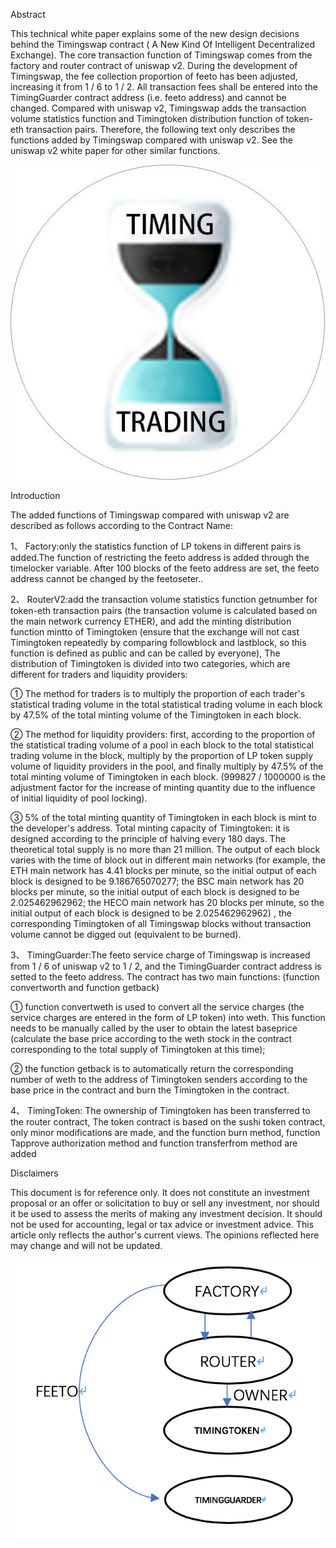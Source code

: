 Abstract

This technical white paper explains some of the new design decisions behind the Timingswap contract ( A New Kind Of Intelligent Decentralized Exchange). The core transaction function of Timingswap comes from the factory and router contract of uniswap v2. During the development of Timingswap, the fee collection proportion of feeto has been adjusted, increasing it from 1 / 6 to 1 / 2. All transaction fees shall be entered into the TimingGuarder contract address (i.e. feeto address) and cannot be changed. Compared with uniswap v2, Timingswap adds the transaction volume statistics function and Timingtoken distribution function of token-eth transaction pairs. Therefore, the following text only describes the functions added by Timingswap compared with uniswap v2. See the uniswap v2 white paper for other similar functions. 

![image](https://github.com/Timingswap/whitepaper/blob/main/TIMINGSWAP.jpg)

Introduction

The added functions of Timingswap compared with uniswap v2 are described as follows according to the Contract Name:

1、	Factory:only the statistics function of LP tokens in different pairs is added.The function of restricting the feeto address is added through the timelocker variable. After 100 blocks of the feeto address are set, the feeto address cannot be changed by the feetoseter..

2、	RouterV2:add the transaction volume statistics function getnumber for token-eth transaction pairs (the transaction volume is calculated based on the main network currency ETHER), and add the minting distribution function mintto of Timingtoken (ensure that the exchange will not cast Timingtoken repeatedly by comparing followblock and lastblock, so this function is defined as public and can be called by everyone), The distribution of Timingtoken is divided into two categories, which are different for traders and liquidity providers:

①	The method for traders is to multiply the proportion of each trader's statistical trading volume in the total statistical trading volume in each block by 47.5% of the total minting volume of the Timingtoken in each block.

②	The method for liquidity providers: first, according to the proportion of the statistical trading volume of a pool in each block to the total statistical trading volume in the block, multiply by the proportion of LP token supply volume of liquidity providers in the pool, and finally multiply by 47.5% of the total minting volume of Timingtoken in each block. (999827 / 1000000 is the adjustment factor for the increase of minting quantity due to the influence of initial liquidity of pool locking).

③	5% of the total minting quantity of Timingtoken in each block is mint to the developer's address.
Total minting capacity of Timingtoken: it is designed according to the principle of halving every 180 days. The theoretical total supply is no more than 21 million. The output of each block varies with the time of block out in different main networks (for example, the ETH main network has 4.41 blocks per minute, so the initial output of each block is designed to be 9.186765070277; the BSC main network has 20 blocks per minute, so the initial output of each block is designed to be 2.025462962962; the HECO main network has 20 blocks per minute, so the initial output of each block is designed to be 2.025462962962) , the corresponding Timingtoken of all Timingswap blocks without transaction volume cannot be digged out (equivalent to be burned).

3、	TimingGuarder:The feeto service charge of Timingswap is increased from 1 / 6 of uniswap v2 to 1 / 2, and the TimingGuarder contract address is setted to the feeto address. The contract has two main functions: (function convertworth and function getback)

① function convertweth is used to convert all the service charges (the service charges are entered in the form of LP token) into weth. This function needs to be manually called by the user to obtain the latest baseprice (calculate the base price according to the weth stock in the contract corresponding to the total supply of Timingtoken at this time);

② the function getback is to automatically return the corresponding number of weth to the address of Timingtoken senders according to the base price in the contract and burn the Timingtoken in the contract.

4、	TimingToken: The ownership of Timingtoken has been transferred to the router contract, The token contract is based on the sushi token contract, only minor modifications are made, and the function burn method, function Tapprove authorization method and function transferfrom method are added

Disclaimers

This document is for reference only. It does not constitute an investment proposal or an offer or solicitation to buy or sell any investment, nor should it be used to assess the merits of making any investment decision. It should not be used for accounting, legal or tax advice or investment advice. This article only reflects the author's current views. The opinions reflected here may change and will not be updated.

![image](https://github.com/Timingswap/whitepaper/blob/main/TIMINGSWAP%20F.png)

